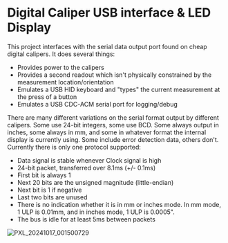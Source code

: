 # Digital Caliper USB interface & LED Display

This project interfaces with the serial data output port found on cheap digital calipers.  It does several things:

* Provides power to the calipers
* Provides a second readout which isn't physically constrained by the measurement location/orientation
* Emulates a USB HID keyboard and "types" the current measurement at the press of a button
* Emulates a USB CDC-ACM serial port for logging/debug

There are many different variations on the serial format output by different calipers.  Some use 24-bit integers, some use BCD.  Some always output in inches, some always in mm, and some in whatever format the internal display is currently using.  Some include error detection data, others don't.  Currently there is only one protocol supported:

* Data signal is stable whenever Clock signal is high
* 24-bit packet, transferred over 8.1ms (+/- 0.1ms)
* First bit is always 1
* Next 20 bits are the unsigned magnitude (little-endian)
* Next bit is 1 if negative
* Last two bits are unused
* There is no indication whether it is in mm or inches mode.  In mm mode, 1 ULP is 0.01mm, and in inches mode, 1 ULP is 0.0005".
* The bus is idle for at least 5ms between packets

![PXL_20241017_001500729](https://github.com/user-attachments/assets/ef0a3db9-4297-4528-91de-4439dca1619d)
